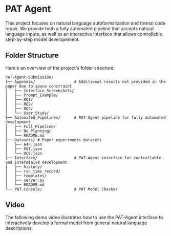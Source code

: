 # PAT Agent
This project focuses on natural language autoformalization and formal code repair. We provide both a fully automated pipeline that accepts natural language inputs, as well as an interactive interface that allows controllable step-by-step model developement.

## Folder Structure

Here's an overview of the project's folder structure:

```
PAT-Agent-Submission/
├── Appendix/                 # Additional results not provided in the paper due to space constraint
│   ├── Interface_Screenshots/
│   ├── Prompt_Example/
│   ├── RQ1/
│   ├── RQ2/
│   ├── RQ3/
│   └── User_Study/
├── Automated_Pipelines/      # PAT-Agent pipeline for fully automated development
│   ├── Full_Pipeline/
│   ├── No_Planning/
│   └── README.md 
├── Datasets/ # Paper experiments datasets
│   ├── A4F.json
│   ├── PAT.json
│   └── UCS.json
├── Interface/                # PAT-Agent interface for controllable and interetaive development
│   ├── history/
│   ├── run_time_record/
│   ├── templates/
│   ├── server.py
│   └── README.md  
└── PAT.Console/              # PAT Model Checker
```

## Video
The following demo video illustrates how to use the PAT-Agent interface to interactively develop a formal model from general natural language descriptions.
